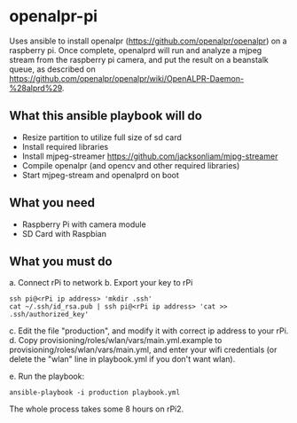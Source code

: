 # openalpr-pi

Uses ansible to install openalpr (https://github.com/openalpr/openalpr) on a raspberry pi. Once complete, openalprd will run and analyze a mjpeg stream from the raspberry pi camera, and put the result on a beanstalk queue, as described on https://github.com/openalpr/openalpr/wiki/OpenALPR-Daemon-%28alprd%29. 

## What this ansible playbook will do

* Resize partition to utilize full size of sd card
* Install required libraries
* Install mjpeg-streamer https://github.com/jacksonliam/mjpg-streamer
* Compile openalpr (and opencv and other required libraries)
* Start mjpeg-stream and openalprd on boot

## What you need

* Raspberry Pi with camera module
* SD Card with Raspbian

## What you must do

a. Connect rPi to network
b. Export your key to rPi 

```
ssh pi@<rPi ip address> 'mkdir .ssh'
cat ~/.ssh/id_rsa.pub | ssh pi@<rPi ip address> 'cat >> .ssh/authorized_key'
```

c. Edit the file "production", and modify it with correct ip address to your rPi. 
d. Copy provisioning/roles/wlan/vars/main.yml.example to provisioning/roles/wlan/vars/main.yml, and enter your wifi credentials (or delete the "wlan" line in playbook.yml if you don't want wlan). 

e. Run the playbook:

```
ansible-playbook -i production playbook.yml
```

The whole process takes some 8 hours on rPi2.
